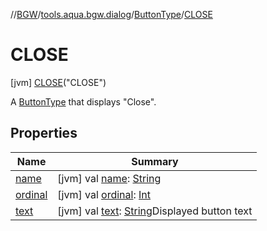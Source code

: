 //[BGW](../../../../index.md)/[tools.aqua.bgw.dialog](../../index.md)/[ButtonType](../index.md)/[CLOSE](index.md)



# CLOSE  
 [jvm] [CLOSE](index.md)("CLOSE")  


A [ButtonType](../index.md) that displays "Close".

   


## Properties  
  
|  Name |  Summary | 
|---|---|
| <a name="tools.aqua.bgw.dialog/ButtonType.CLOSE/name/#/PointingToDeclaration/"></a>[name](name.md)| <a name="tools.aqua.bgw.dialog/ButtonType.CLOSE/name/#/PointingToDeclaration/"></a> [jvm] val [name](name.md): [String](https://kotlinlang.org/api/latest/jvm/stdlib/kotlin/-string/index.html)   <br>|
| <a name="tools.aqua.bgw.dialog/ButtonType.CLOSE/ordinal/#/PointingToDeclaration/"></a>[ordinal](ordinal.md)| <a name="tools.aqua.bgw.dialog/ButtonType.CLOSE/ordinal/#/PointingToDeclaration/"></a> [jvm] val [ordinal](ordinal.md): [Int](https://kotlinlang.org/api/latest/jvm/stdlib/kotlin/-int/index.html)   <br>|
| <a name="tools.aqua.bgw.dialog/ButtonType.CLOSE/text/#/PointingToDeclaration/"></a>[text](text.md)| <a name="tools.aqua.bgw.dialog/ButtonType.CLOSE/text/#/PointingToDeclaration/"></a> [jvm] val [text](text.md): [String](https://kotlinlang.org/api/latest/jvm/stdlib/kotlin/-string/index.html)Displayed button text   <br>|

